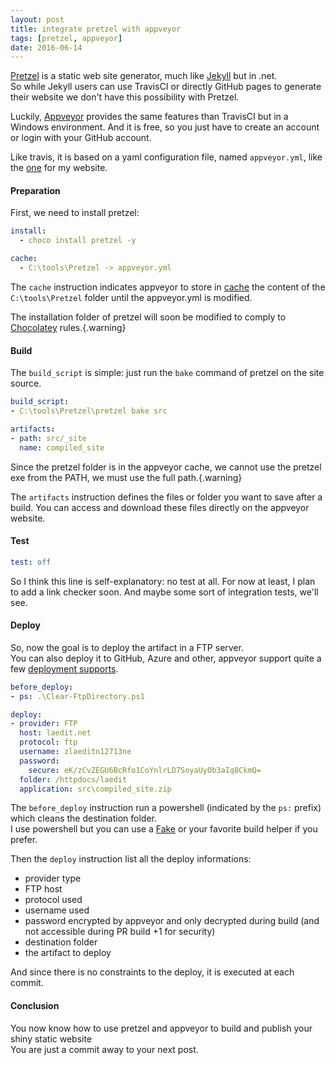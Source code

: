 ```yaml
---
layout: post
title: integrate pretzel with appveyor
tags: [pretzel, appveyor]
date: 2016-06-14
---
```


[Pretzel](https://github.com/code52/pretzel) is a static web site generator, much like [Jekyll](http://jekyllrb.com) but in .net.  
So while Jekyll users can use TravisCI or directly GitHub pages to generate their website we don't have this possibility with Pretzel.

Luckily, [Appveyor](https://appveyor.com) provides the same features than TravisCI but in a Windows environment. And it is free, so you just have to create an account or login with your GitHub account.

Like travis, it is based on a yaml configuration file, named `appveyor.yml`, like the [one](https://github.com/laedit/laedit.net/blob/master/appveyor.yml) for my website.

#### Preparation

First, we need to install pretzel:

``` yaml
install:
  - choco install pretzel -y

cache:
  - C:\tools\Pretzel -> appveyor.yml
```

The `cache` instruction indicates appveyor to store in [cache](https://www.appveyor.com/docs/build-cache) the content of the `C:\tools\Pretzel` folder until the appveyor.yml is modified.

The installation folder of pretzel will soon be modified to comply to [Chocolatey](https://chocolatey.org) rules.{.warning}


#### Build

The `build_script` is simple: just run the `bake` command of pretzel on the site source.

``` yaml
build_script:
- C:\tools\Pretzel\pretzel bake src

artifacts:
- path: src/_site
  name: compiled_site
```

Since the pretzel folder is in the appveyor cache, we cannot use the pretzel exe from the PATH, we must use the full path.{.warning}

The `artifacts` instruction defines the files or folder you want to save after a build. You can access and download these files directly on the appveyor website.

#### Test

``` yaml
test: off
```

So I think this line is self-explanatory: no test at all. For now at least, I plan to add a link checker soon. And maybe some sort of integration tests, we'll see.

#### Deploy

So, now the goal is to deploy the artifact in a FTP server.  
You can also deploy it to GitHub, Azure and other, appveyor support quite a few [deployment supports](http://www.appveyor.com/docs/deployment).

``` yaml
before_deploy:
- ps: .\Clear-FtpDirectory.ps1

deploy:
- provider: FTP
  host: laedit.net
  protocol: ftp
  username: zlaeditn12713ne
  password:
    secure: eK/zCvZEGU6BcRfo1CoYnlrLD7SoyaUyOb3aIq8CkmQ=
  folder: /httpdocs/laedit
  application: src\compiled_site.zip
```

The `before_deploy` instruction run a powershell (indicated by the `ps:` prefix) which cleans the destination folder.  
I use powershell but you can use a [Fake](http://fsharp.github.io/FAKE/) or your favorite build helper if you prefer.

Then the `deploy` instruction list all the deploy informations:

 - provider type
 - FTP host
 - protocol used
 - username used
 - password encrypted by appveyor and only decrypted during build (and not accessible during PR build +1 for security)
 - destination folder
 - the artifact to deploy

And since there is no constraints to the deploy, it is executed at each commit.

#### Conclusion

You now know how to use pretzel and appveyor to build and publish your shiny static website  
You are just a commit away to your next post.